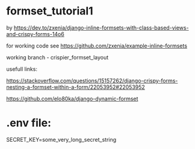 # formset_tutorial1

by https://dev.to/zxenia/django-inline-formsets-with-class-based-views-and-crispy-forms-14o6

for working code see https://github.com/zxenia/example-inline-formsets

working branch - crispier_formset_layout


usefull links:

https://stackoverflow.com/questions/15157262/django-crispy-forms-nesting-a-formset-within-a-form/22053952#22053952


https://github.com/elo80ka/django-dynamic-formset



# .env file:
SECRET_KEY=some_very_long_secret_string
